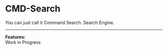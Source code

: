 # CMD-Search
You can just call it Command Search. Search Engine.
***
**Features:**  
Work in Progress
